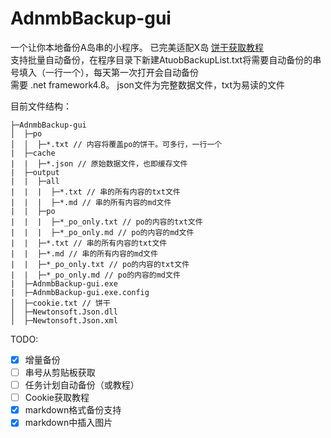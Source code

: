 # AdnmbBackup-gui
一个让你本地备份A岛串的小程序。
已完美适配X岛
[饼干获取教程](https://www.coldthunder11.com/index.php/2020/03/19/%e5%a6%82%e4%bd%95%e8%8e%b7%e5%8f%96a%e5%b2%9b%e7%9a%84%e9%a5%bc%e5%b9%b2/)   
支持批量自动备份，在程序目录下新建AtuobBackupList.txt将需要自动备份的串号填入（一行一个），每天第一次打开会自动备份   
需要 .net framework4.8。
json文件为完整数据文件，txt为易读的文件

目前文件结构：

```
├─AdnmbBackup-gui
│  ├─po
│  │  ├─*.txt // 内容将覆盖po的饼干。可多行，一行一个
|  ├─cache
|  |  ├─*.json // 原始数据文件，也即缓存文件
|  ├─output
|  |  ├─all
|  |  |  ├─*.txt // 串的所有内容的txt文件
|  |  |  ├─*.md // 串的所有内容的md文件
|  |  ├─po
|  |  |  ├─*_po_only.txt // po的内容的txt文件
|  |  |  ├─*_po_only.md // po的内容的md文件
|  |  ├─*.txt // 串的所有内容的txt文件
|  |  ├─*.md // 串的所有内容的md文件
|  |  ├─*_po_only.txt // po的内容的txt文件
|  |  ├─*_po_only.md // po的内容的md文件
|  ├─AdnmbBackup-gui.exe
|  ├─AdnmbBackup-gui.exe.config
│  ├─cookie.txt // 饼干
│  ├─Newtonsoft.Json.dll
│  ├─Newtonsoft.Json.xml
```

TODO:

- [x] 增量备份
- [ ] 串号从剪贴板获取
- [ ] 任务计划自动备份（或教程）
- [ ] Cookie获取教程
- [x] markdown格式备份支持
- [x] markdown中插入图片